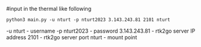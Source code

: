 #input in the thermal like following

```
python3 main.py -u nturt -p nturt2023 3.143.243.81 2101 nturt
```

-u nturt - username
-p nturt2023 - password
3.143.243.81 - rtk2go server IP address
2101 - rtk2go server port
nturt - mount point